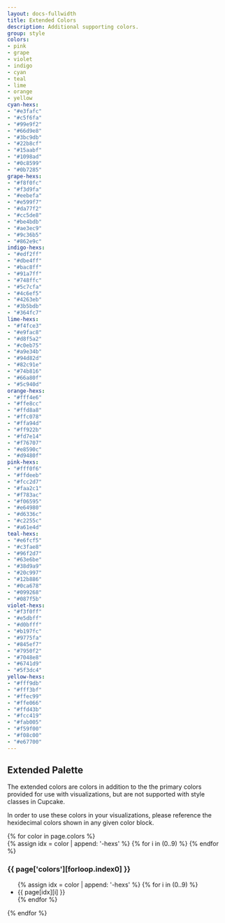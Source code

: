 ```yaml
---
layout: docs-fullwidth
title: Extended Colors
description: Additional supporting colors.
group: style
colors:
- pink
- grape
- violet
- indigo
- cyan
- teal
- lime
- orange
- yellow
cyan-hexs: 
- "#e3fafc"
- "#c5f6fa"
- "#99e9f2"
- "#66d9e8"
- "#3bc9db"
- "#22b8cf"
- "#15aabf"
- "#1098ad"
- "#0c8599"
- "#0b7285"
grape-hexs: 
- "#f8f0fc"
- "#f3d9fa"
- "#eebefa"
- "#e599f7"
- "#da77f2"
- "#cc5de8"
- "#be4bdb"
- "#ae3ec9"
- "#9c36b5"
- "#862e9c"
indigo-hexs: 
- "#edf2ff"
- "#dbe4ff"
- "#bac8ff"
- "#91a7ff"
- "#748ffc"
- "#5c7cfa"
- "#4c6ef5"
- "#4263eb"
- "#3b5bdb"
- "#364fc7"
lime-hexs: 
- "#f4fce3"
- "#e9fac8"
- "#d8f5a2"
- "#c0eb75"
- "#a9e34b"
- "#94d82d"
- "#82c91e"
- "#74b816"
- "#66a80f"
- "#5c940d"
orange-hexs: 
- "#fff4e6"
- "#ffe8cc"
- "#ffd8a8"
- "#ffc078"
- "#ffa94d"
- "#ff922b"
- "#fd7e14"
- "#f76707"
- "#e8590c"
- "#d9480f"
pink-hexs: 
- "#fff0f6"
- "#ffdeeb"
- "#fcc2d7"
- "#faa2c1"
- "#f783ac"
- "#f06595"
- "#e64980"
- "#d6336c"
- "#c2255c"
- "#a61e4d"
teal-hexs: 
- "#e6fcf5"
- "#c3fae8"
- "#96f2d7"
- "#63e6be"
- "#38d9a9"
- "#20c997"
- "#12b886"
- "#0ca678"
- "#099268"
- "#087f5b"
violet-hexs: 
- "#f3f0ff"
- "#e5dbff"
- "#d0bfff"
- "#b197fc"
- "#9775fa"
- "#845ef7"
- "#7950f2"
- "#7048e8"
- "#6741d9"
- "#5f3dc4"
yellow-hexs: 
- "#fff9db"
- "#fff3bf"
- "#ffec99"
- "#ffe066"
- "#ffd43b"
- "#fcc419"
- "#fab005"
- "#f59f00"
- "#f08c00"
- "#e67700"
---
```


## Extended Palette

The extended colors are colors in addition to the the primary colors provided for use with visualizations, but are not supported with style classes in Cupcake.


In order to use these colors in your visualizations, please reference the hexidecimal colors shown in any given color block.

<section class="color-list">
  {% for color in page.colors %}
  <div class="color-block">
    <div class="colors">
      {% assign idx = color | append: '-hexs' %} {% for i in (0..9) %}
      <span id="clipboardItem" style="background: {{ page[idx][i] }}" data-clipboard-text="{{ page[idx][i] }}" tooltip="Copy Hex"></span>
      {% endfor %}
    </div>
    <h3>{{ page['colors'][forloop.index0] }}</h3>
    <ul>
      {% assign idx = color | append: '-hexs' %} {% for i in (0..9) %}
      <li>{{ page[idx][i] }}</li>
      {% endfor %}
    </ul>
  </div>
  {% endfor %}
</section>